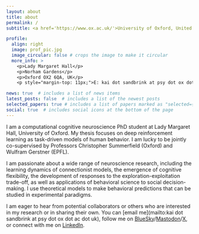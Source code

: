 ```yaml
---
layout: about
title: about
permalink: /
subtitle: <a href='https://www.ox.ac.uk/'>University of Oxford, United Kingdom</a> Department of Experimental Psychology # Address. Contacts. Moto. Etc.

profile:
  align: right
  image: prof_pic.jpg
  image_circular: false # crops the image to make it circular
  more_info: >
    <p>Lady Margaret Hall</p>
    <p>Norham Gardens</p>
    <p>Oxford OX2 6QA, UK</p>
    <p style="margin-top: 11px;">E: kai dot sandbrink at psy dot ox dot ac dot uk</p>

news: true  # includes a list of news items
latest_posts: false  # includes a list of the newest posts
selected_papers: true # includes a list of papers marked as "selected={true}"
social: true  # includes social icons at the bottom of the page
---
```


I am a computational cognitive neuroscience PhD student at Lady Margaret Hall, University of Oxford. My thesis focuses on deep reinforcement learning as task-driven models of human behavior. I am lucky to be jointly co-supervised by Professors Christopher Summerfield (Oxford) and Wulfram Gerstner (EPFL).

I am passionate about a wide range of neuroscience research, including the learning dynamics of connectionist models, the emergence of cognitive flexibility, the development of responses to the exploration-exploitation trade-off, as well as applications of behavioral science to social decision-making. I use theoretical models to make behavioral predictions that can be studied in experimental paradigms.

I am eager to hear from potential collaborators or others who are interested in my research or in sharing their own. You can [email me](mailto:kai dot sandbrink at psy dot ox dot ac dot uk), follow me on [BlueSky](https://bsky.app/profile/ackaisa.bsky.social)/[Mastodon](https://mastodon.world/@kaisa)/[X](https://twitter.com/ackaijsa), or connect with me on [LinkedIn](https://www.linkedin.com/in/kaisandbrink/).
